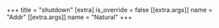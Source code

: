 +++
title = "shutdown"
[extra]
is_override = false
[[extra.args]]
name = "Addr"
[[extra.args]]
name = "Natural"
+++